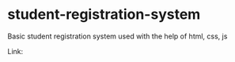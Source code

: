# student-registration-system

Basic student registration system used with the help of html, css, js

Link: 
